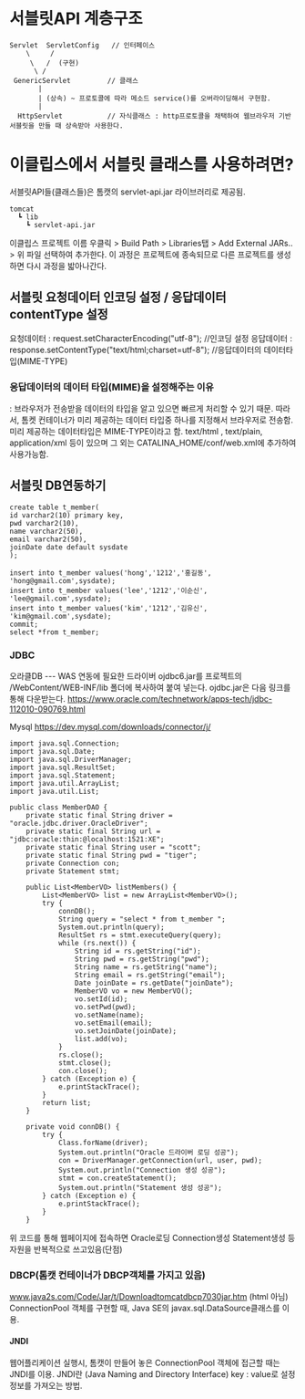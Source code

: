 # 서블릿API 계층구조
~~~
Servlet  ServletConfig   // 인터페이스
    \     /
     \   /  (구현)
      \ /
 GenericServlet         // 클래스
       |
       | (상속) ~ 프로토콜에 따라 메소드 service()를 오버라이딩해서 구현함.
       |
  HttpServlet           // 자식클래스 : http프로토콜을 채택하여 웹브라우저 기반 서블릿을 만들 때 상속받아 사용한다.
~~~

# 이클립스에서 서블릿 클래스를 사용하려면?
서블릿API들(클래스들)은 톰캣의 servlet-api.jar 라이브러리로 제공됨.
~~~
tomcat
  ┗ lib
    ┗ servlet-api.jar
~~~
이클립스 프로젝트 이름 우클릭 > Build Path > Libraries탭 > Add External JARs.. > 위 파일 선택하여 추가한다.
이 과정은 프로젝트에 종속되므로 다른 프로젝트를 생성하면 다시 과정을 밟아나간다.



    
## 서블릿 요청데이터 인코딩 설정 / 응답데이터 contentType 설정
요청데이터 : request.setCharacterEncoding("utf-8"); //인코딩 설정
응답데이터 : response.setContentType("text/html;charset=utf-8"); //응답데이터의 데이터타입(MIME-TYPE)

### 응답데이터의 데이터 타입(MIME)을 설정해주는 이유
: 브라우저가 전송받을 데이터의 타입을 알고 있으면 빠르게 처리할 수 있기 때문.
따라서, 톰켓 컨테이너가 미리 제공하는 데이터 타입중 하나를 지정해서 브라우저로 전송함.
미리 제공하는 데이터타입은 MIME-TYPE이라고 함. text/html , text/plain, application/xml 등이 있으며 그 외는 CATALINA_HOME/conf/web.xml에 추가하여 사용가능함.

## 서블릿 DB연동하기
~~~
create table t_member(
id varchar2(10) primary key,
pwd varchar2(10),
name varchar2(50),
email varchar2(50),
joinDate date default sysdate
);

insert into t_member values('hong','1212','홍길동', 'hong@gmail.com',sysdate);
insert into t_member values('lee','1212','이순신', 'lee@gmail.com',sysdate);
insert into t_member values('kim','1212','김유신', 'kim@gmail.com',sysdate);
commit;
select *from t_member;

~~~

### JDBC
오라클DB --- WAS 연동에 필요한 드라이버 ojdbc6.jar를
프로젝트의 /WebContent/WEB-INF/lib 폴더에 복사하여 붙여 넣는다.
ojdbc.jar은 다음 링크를 통해 다운받는다.
https://www.oracle.com/technetwork/apps-tech/jdbc-112010-090769.html

Mysql
https://dev.mysql.com/downloads/connector/j/


~~~
import java.sql.Connection;
import java.sql.Date;
import java.sql.DriverManager;
import java.sql.ResultSet;
import java.sql.Statement;
import java.util.ArrayList;
import java.util.List;

public class MemberDAO {
	private static final String driver = "oracle.jdbc.driver.OracleDriver";
	private static final String url = "jdbc:oracle:thin:@localhost:1521:XE";
	private static final String user = "scott";
	private static final String pwd = "tiger";
	private Connection con;
	private Statement stmt;

	public List<MemberVO> listMembers() {
		List<MemberVO> list = new ArrayList<MemberVO>();
		try {
			connDB();
			String query = "select * from t_member ";
			System.out.println(query);
			ResultSet rs = stmt.executeQuery(query);
			while (rs.next()) {
				String id = rs.getString("id");
				String pwd = rs.getString("pwd");
				String name = rs.getString("name");
				String email = rs.getString("email");
				Date joinDate = rs.getDate("joinDate");
				MemberVO vo = new MemberVO();
				vo.setId(id);
				vo.setPwd(pwd);
				vo.setName(name);
				vo.setEmail(email);
				vo.setJoinDate(joinDate);
				list.add(vo);
			}
			rs.close();
			stmt.close();
			con.close();
		} catch (Exception e) {
			e.printStackTrace();
		}
		return list;
	}

	private void connDB() {
		try {
			Class.forName(driver);
			System.out.println("Oracle 드라이버 로딩 성공");
			con = DriverManager.getConnection(url, user, pwd);
			System.out.println("Connection 생성 성공");
			stmt = con.createStatement();
			System.out.println("Statement 생성 성공");
		} catch (Exception e) {
			e.printStackTrace();
		}
	}
~~~
위 코드를 통해 웹페이지에 접속하면 Oracle로딩 Connection생성 Statement생성 등 자원을 반복적으로 쓰고있음(단점)

### DBCP(톰캣 컨테이너가 DBCP객체를 가지고 있음)
www.java2s.com/Code/Jar/t/Downloadtomcatdbcp7030jar.htm (html 아님)
ConnectionPool 객체를 구현할 때, Java SE의 javax.sql.DataSource클래스를 이용.
#### JNDI
웹어플리케이션 실행시, 톰캣이 만들어 놓은 ConnectionPool 객체에 접근할 때는 JNDI를 이용.
JNDI란 (Java Naming and Directory Interface) key : value로 설정정보를 가져오는 방법.






